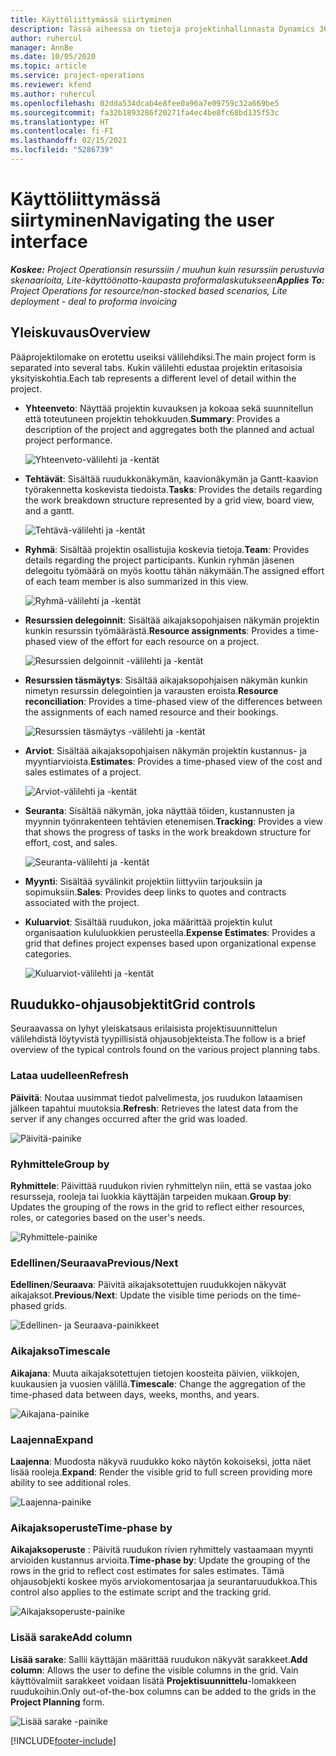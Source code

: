 ```yaml
---
title: Käyttöliittymässä siirtyminen
description: Tässä aiheessa on tietoja projektinhallinnasta Dynamics 365:n projektitoiminnoissa.
author: ruhercul
manager: AnnBe
ms.date: 10/05/2020
ms.topic: article
ms.service: project-operations
ms.reviewer: kfend
ms.author: ruhercul
ms.openlocfilehash: 02dda534dcab4e8fee0a96a7e09759c32a669be5
ms.sourcegitcommit: fa32b1893286f20271fa4ec4be8fc68bd135f53c
ms.translationtype: HT
ms.contentlocale: fi-FI
ms.lasthandoff: 02/15/2021
ms.locfileid: "5286739"
---
```

# <a name="navigating-the-user-interface"></a><span data-ttu-id="43d97-103">Käyttöliittymässä siirtyminen</span><span class="sxs-lookup"><span data-stu-id="43d97-103">Navigating the user interface</span></span>

<span data-ttu-id="43d97-104">_**Koskee:** Project Operationsin resurssiin / muuhun kuin resurssiin perustuvia skenaarioita, Lite-käyttöönotto-kaupasta proformalaskutukseen_</span><span class="sxs-lookup"><span data-stu-id="43d97-104">_**Applies To:** Project Operations for resource/non-stocked based scenarios, Lite deployment - deal to proforma invoicing_</span></span>

## <a name="overview"></a><span data-ttu-id="43d97-105">Yleiskuvaus</span><span class="sxs-lookup"><span data-stu-id="43d97-105">Overview</span></span>

<span data-ttu-id="43d97-106">Pääprojektilomake on erotettu useiksi välilehdiksi.</span><span class="sxs-lookup"><span data-stu-id="43d97-106">The main project form is separated into several tabs.</span></span> <span data-ttu-id="43d97-107">Kukin välilehti edustaa projektin eritasoisia yksityiskohtia.</span><span class="sxs-lookup"><span data-stu-id="43d97-107">Each tab represents a different level of detail within the project.</span></span>

- <span data-ttu-id="43d97-108">**Yhteenveto**: Näyttää projektin kuvauksen ja kokoaa sekä suunnitellun että toteutuneen projektin tehokkuuden.</span><span class="sxs-lookup"><span data-stu-id="43d97-108">**Summary**: Provides a description of the project and aggregates both the planned and actual project performance.</span></span>

    ![Yhteenveto-välilehti ja -kentät](media/navigation7.png)

- <span data-ttu-id="43d97-110">**Tehtävät**: Sisältää ruudukkonäkymän, kaavionäkymän ja Gantt-kaavion työrakennetta koskevista tiedoista.</span><span class="sxs-lookup"><span data-stu-id="43d97-110">**Tasks**: Provides the details regarding the work breakdown structure represented by a grid view, board view, and a gantt.</span></span>

    ![Tehtävä-välilehti ja -kentät](media/navigation8.png)

- <span data-ttu-id="43d97-112">**Ryhmä**: Sisältää projektin osallistujia koskevia tietoja.</span><span class="sxs-lookup"><span data-stu-id="43d97-112">**Team**: Provides details regarding the project participants.</span></span> <span data-ttu-id="43d97-113">Kunkin ryhmän jäsenen delegoitu työmäärä on myös koottu tähän näkymään.</span><span class="sxs-lookup"><span data-stu-id="43d97-113">The assigned effort of each team member is also summarized in this view.</span></span>

    ![Ryhmä-välilehti ja -kentät](media/navigation9.png)

- <span data-ttu-id="43d97-115">**Resurssien delegoinnit**: Sisältää aikajaksopohjaisen näkymän projektin kunkin resurssin työmäärästä.</span><span class="sxs-lookup"><span data-stu-id="43d97-115">**Resource assignments**: Provides a time-phased view of the effort for each resource on a project.</span></span>

    ![Resurssien delgoinnit -välilehti ja -kentät](media/navigation10.png)

- <span data-ttu-id="43d97-117">**Resurssien täsmäytys**: Sisältää aikajaksopohjaisen näkymän kunkin nimetyn resurssin delegointien ja varausten eroista.</span><span class="sxs-lookup"><span data-stu-id="43d97-117">**Resource reconciliation**: Provides a time-phased view of the differences between the assignments of each named resource and their bookings.</span></span>

    ![Resurssien täsmäytys -välilehti ja -kentät](media/navigation11.png)

- <span data-ttu-id="43d97-119">**Arviot**: Sisältää aikajaksopohjaisen näkymän projektin kustannus- ja myyntiarvioista.</span><span class="sxs-lookup"><span data-stu-id="43d97-119">**Estimates**: Provides a time-phased view of the cost and sales estimates of a project.</span></span>

    ![Arviot-välilehti ja -kentät](media/navigation12.png)

- <span data-ttu-id="43d97-121">**Seuranta**: Sisältää näkymän, joka näyttää töiden, kustannusten ja myynnin työnrakenteen tehtävien etenemisen.</span><span class="sxs-lookup"><span data-stu-id="43d97-121">**Tracking**: Provides a view that shows the progress of tasks in the work breakdown structure for effort, cost, and sales.</span></span>

    ![Seuranta-välilehti ja -kentät](media/navigation13.png)

- <span data-ttu-id="43d97-123">**Myynti**: Sisältää syvälinkit projektiin liittyviin tarjouksiin ja sopimuksiin.</span><span class="sxs-lookup"><span data-stu-id="43d97-123">**Sales**: Provides deep links to quotes and contracts associated with the project.</span></span>

- <span data-ttu-id="43d97-124">**Kuluarviot**: Sisältää ruudukon, joka määrittää projektin kulut organisaation kululuokkien perusteella.</span><span class="sxs-lookup"><span data-stu-id="43d97-124">**Expense Estimates**: Provides a grid that defines project expenses based upon organizational expense categories.</span></span>

    ![Kuluarviot-välilehti ja -kentät](media/navigation14.png)

## <a name="grid-controls"></a><span data-ttu-id="43d97-126">Ruudukko-ohjausobjektit</span><span class="sxs-lookup"><span data-stu-id="43d97-126">Grid controls</span></span>

<span data-ttu-id="43d97-127">Seuraavassa on lyhyt yleiskatsaus erilaisista projektisuunnittelun välilehdistä löytyvistä tyypillisistä ohjausobjekteista.</span><span class="sxs-lookup"><span data-stu-id="43d97-127">The follow is a brief overview of the typical controls found on the various project planning tabs.</span></span>

### <a name="refresh"></a><span data-ttu-id="43d97-128">Lataa uudelleen</span><span class="sxs-lookup"><span data-stu-id="43d97-128">Refresh</span></span>

<span data-ttu-id="43d97-129">**Päivitä**: Noutaa uusimmat tiedot palvelimesta, jos ruudukon lataamisen jälkeen tapahtui muutoksia.</span><span class="sxs-lookup"><span data-stu-id="43d97-129">**Refresh**: Retrieves the latest data from the server if any changes occurred after the grid was loaded.</span></span>

![Päivitä-painike](media/navigation7.png)

### <a name="group-by"></a><span data-ttu-id="43d97-131">Ryhmittele</span><span class="sxs-lookup"><span data-stu-id="43d97-131">Group by</span></span>

<span data-ttu-id="43d97-132">**Ryhmittele**: Päivittää ruudukon rivien ryhmittelyn niin, että se vastaa joko resursseja, rooleja tai luokkia käyttäjän tarpeiden mukaan.</span><span class="sxs-lookup"><span data-stu-id="43d97-132">**Group by**: Updates the grouping of the rows in the grid to reflect either resources, roles, or categories based on the user's needs.</span></span>

![Ryhmittele-painike](media/navigation6.png)

### <a name="previousnext"></a><span data-ttu-id="43d97-134">Edellinen/Seuraava</span><span class="sxs-lookup"><span data-stu-id="43d97-134">Previous/Next</span></span>

<span data-ttu-id="43d97-135">**Edellinen**/**Seuraava**: Päivitä aikajaksotettujen ruudukkojen näkyvät aikajaksot.</span><span class="sxs-lookup"><span data-stu-id="43d97-135">**Previous**/**Next**: Update the visible time periods on the time-phased grids.</span></span>

![Edellinen- ja Seuraava-painikkeet](media/navigation2.png)

### <a name="timescale"></a><span data-ttu-id="43d97-137">Aikajakso</span><span class="sxs-lookup"><span data-stu-id="43d97-137">Timescale</span></span>

<span data-ttu-id="43d97-138">**Aikajana**: Muuta aikajaksotettujen tietojen koosteita päivien, viikkojen, kuukausien ja vuosien välillä.</span><span class="sxs-lookup"><span data-stu-id="43d97-138">**Timescale**: Change the aggregation of the time-phased data between days, weeks, months, and years.</span></span>

![Aikajana-painike](media/navigation3.png)

### <a name="expand"></a><span data-ttu-id="43d97-140">Laajenna</span><span class="sxs-lookup"><span data-stu-id="43d97-140">Expand</span></span>

<span data-ttu-id="43d97-141">**Laajenna**: Muodosta näkyvä ruudukko koko näytön kokoiseksi, jotta näet lisää rooleja.</span><span class="sxs-lookup"><span data-stu-id="43d97-141">**Expand**: Render the visible grid to full screen providing more ability to see additional roles.</span></span>

![Laajenna-painike](media/navigation4.png)

### <a name="time-phase-by"></a><span data-ttu-id="43d97-143">Aikajaksoperuste</span><span class="sxs-lookup"><span data-stu-id="43d97-143">Time-phase by</span></span>

<span data-ttu-id="43d97-144">**Aikajaksoperuste** : Päivitä ruudukon rivien ryhmittely vastaamaan myynti arvioiden kustannus arvioita.</span><span class="sxs-lookup"><span data-stu-id="43d97-144">**Time-phase by**: Update the grouping of the rows in the grid to reflect cost estimates for sales estimates.</span></span> <span data-ttu-id="43d97-145">Tämä ohjausobjekti koskee myös arviokomentosarjaa ja seurantaruudukkoa.</span><span class="sxs-lookup"><span data-stu-id="43d97-145">This control also applies to the estimate script and the tracking grid.</span></span>

![Aikajaksoperuste-painike](media/navigation0.png)

### <a name="add-column"></a><span data-ttu-id="43d97-147">Lisää sarake</span><span class="sxs-lookup"><span data-stu-id="43d97-147">Add column</span></span>

<span data-ttu-id="43d97-148">**Lisää sarake**: Sallii käyttäjän määrittää ruudukon näkyvät sarakkeet.</span><span class="sxs-lookup"><span data-stu-id="43d97-148">**Add column**: Allows the user to define the visible columns in the grid.</span></span> <span data-ttu-id="43d97-149">Vain käyttövalmiit sarakkeet voidaan lisätä **Projektisuunnittelu**-lomakkeen ruudukoihin.</span><span class="sxs-lookup"><span data-stu-id="43d97-149">Only out-of-the-box columns can be added to the grids in the **Project Planning** form.</span></span>

![Lisää sarake -painike](media/navigation5.png)


[!INCLUDE[footer-include](../includes/footer-banner.md)]